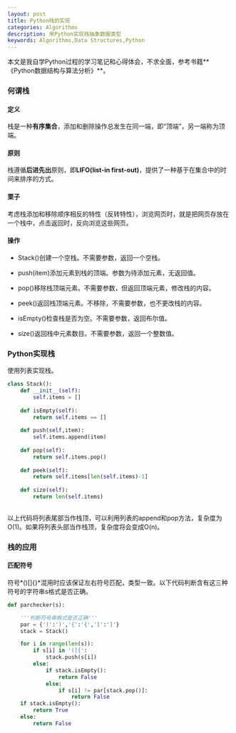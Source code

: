 ```yaml
---
layout: post
title: Python栈的实现
categories: Algorithms
description: 用Python实现栈抽象数据类型
keywords: Algorithms,Data Structures,Python
---
```


本文是我自学Python过程的学习笔记和心得体会，不求全面，参考书籍**《Python数据结构与算法分析》**。

### 何谓栈

#### 定义

栈是一种**有序集合**，添加和删除操作总发生在同一端，即“顶端”，另一端称为顶端。

#### 原则

栈遵循**后进先出**原则，即**LIFO(list-in first-out)**，提供了一种基于在集合中的时间来排序的方式。

#### 栗子

考虑栈添加和移除顺序相反的特性（反转特性），浏览网页时，就是把网页存放在一个栈中，点击返回时，反向浏览这些网页。

#### 操作

- Stack()创建一个空栈。不需要参数，返回一个空栈。

- push(item)添加元素到栈的顶端。参数为待添加元素，无返回值。

- pop()移除栈顶端元素。不需要参数，但返回顶端元素，修改栈的内容。

- peek()返回栈顶端元素。不移除，不需要参数，也不更改栈的内容。

- isEmpty()检查栈是否为空。不需要参数，返回布尔值。

- size()返回栈中元素数目。不需要参数，返回一个整数值。

### Python实现栈

使用列表实现栈。

``` python
class Stack():
    def __init__(self):
        self.items = []
        
    def isEmpty(self):
        return self.items == []
    
    def push(self,item):
        self.items.append(item)
        
    def pop(self):
        return self.items.pop()
    
    def peek(self):
        return self.items[len(self.items)-1]
    
    def size(self):
        return len(self.items)
    
```

以上代码将列表尾部当作栈顶，可以利用列表的append和pop方法，复杂度为O(1)。如果将列表头部当作栈顶，复杂度将会变成O(n)。

### 栈的应用



  #### 匹配符号

符号*()[]{}*混用时应该保证左右符号匹配，类型一致。以下代码判断含有这三种符号的字符串s格式是否正确。

```python
def parchecker(s):

    '''判断符号串格式是否正确'''
    par = {'(':')','{':'{','[':']'}
    stack = Stack()

    for i in range(len(s)):
        if s[i] in '([{':
            stack.push(s[i])
        else:
            if stack.isEmpty():
                return False
            else:
                if s[i] != par[stack.pop()]:
                    return False
    if stack.isEmpty():
        return True
    else:
        return False
```

